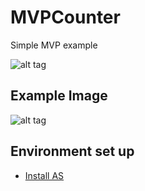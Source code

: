 # MVPCounter
Simple MVP example

![alt tag](https://github.com/capraber/MVPCounter/blob/master/1.MVP.png)

## Example Image
![alt tag](https://github.com/capraber/MVPCounter/blob/master/2.CounterImage.png)

## Environment set up
- [Install AS](https://developer.android.com/studio/install.html?hl=es-419)
